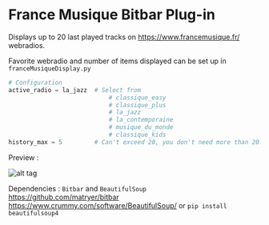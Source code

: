 # France Musique Bitbar Plug-in

Displays up to 20 last played tracks on https://www.francemusique.fr/ webradios.

Favorite webradio and number of items displayed can be set up in `franceMusiqueDisplay.py`

```python
# Configuration
active_radio = la_jazz  # Select from
                            # classique_easy
                            # classique_plus
                            # la_jazz
                            # la_contemporaine
                            # musique_du_monde
                            # classique_kids
history_max = 5         # Can't exceed 20, you don't need more than 20.
```

Preview : 

![alt tag](http://i.imgur.com/3taBiDB.png)

Dependencies : `Bitbar` and `BeautifulSoup`  
https://github.com/matryer/bitbar  
https://www.crummy.com/software/BeautifulSoup/ or `pip install beautifulsoup4`

